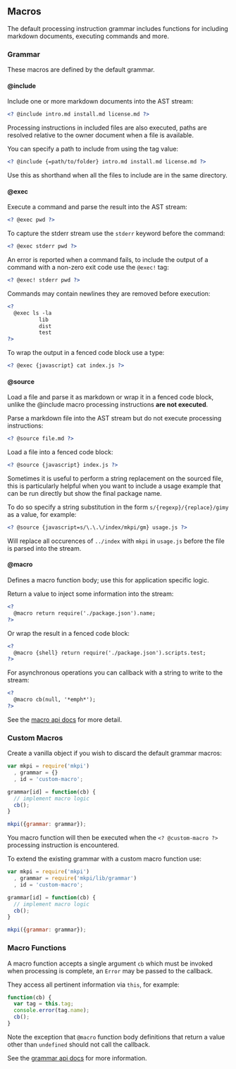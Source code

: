 ## Macros

The default processing instruction grammar includes functions for including markdown documents, executing commands and more.

### Grammar

These macros are defined by the default grammar.

#### @include

Include one or more markdown documents into the AST stream:

```xml
<? @include intro.md install.md license.md ?>
```

Processing instructions in included files are also executed, paths are resolved relative to the owner document when a file is available.

You can specify a path to include from using the tag value:

```xml
<? @include {=path/to/folder} intro.md install.md license.md ?>
```

Use this as shorthand when all the files to include are in the same directory.

#### @exec

Execute a command and parse the result into the AST stream:

```xml
<? @exec pwd ?>
```

To capture the stderr stream use the `stderr` keyword before the command:

```xml
<? @exec stderr pwd ?>
```

An error is reported when a command fails, to include the output of a command with a non-zero exit code use the `@exec!` tag:


```xml
<? @exec! stderr pwd ?>
```

Commands may contain newlines they are removed before execution:

```xml
<?
  @exec ls -la
          lib
          dist
          test
?>
```

To wrap the output in a fenced code block use a type:

```xml
<? @exec {javascript} cat index.js ?>
```

#### @source

Load a file and parse it as markdown or wrap it in a fenced code block, unlike the @include macro processing instructions **are not executed**.

Parse a markdown file into the AST stream but do not execute processing instructions:

```xml
<? @source file.md ?>
```

Load a file into a fenced code block:

```xml
<? @source {javascript} index.js ?>
```

Sometimes it is useful to perform a string replacement on the sourced file, this is particularly helpful when you want to include a usage example that can be run directly but show the final package name.

To do so specify a string substitution in the form `s/{regexp}/{replace}/gimy` as a value, for example:

```xml
<? @source {javascript=s/\.\.\/index/mkpi/gm} usage.js ?>
```

Will replace all occurences of `../index` with `mkpi` in `usage.js` before the file is parsed into the stream.

#### @macro

Defines a macro function body; use this for application specific logic.

Return a value to inject some information into the stream:

```xml
<?
  @macro return require('./package.json').name;
?>
```

Or wrap the result in a fenced code block:

```xml
<?
  @macro {shell} return require('./package.json').scripts.test;
?>
```


For asynchronous operations you can callback with a string to write to the stream:

```xml
<?
  @macro cb(null, '*emph*');
?>
```

See the [macro api docs](#macro-1) for more detail.

### Custom Macros

Create a vanilla object if you wish to discard the default grammar macros:

```javascript
var mkpi = require('mkpi')
  , grammar = {}
  , id = 'custom-macro';

grammar[id] = function(cb) {
  // implement macro logic
  cb();
}

mkpi({grammar: grammar});
```

You macro function will then be executed when the `<? @custom-macro ?>` processing instruction is encountered.

To extend the existing grammar with a custom macro function use:

```javascript
var mkpi = require('mkpi')
  , grammar = require('mkpi/lib/grammar')
  , id = 'custom-macro';

grammar[id] = function(cb) {
  // implement macro logic
  cb();
}

mkpi({grammar: grammar});
```

### Macro Functions

A macro function accepts a single argument `cb` which must be invoked when processing is complete, an `Error` may be passed to the callback. 

They access all pertinent information via `this`, for example:

```javascript
function(cb) {
  var tag = this.tag;
  console.error(tag.name);
  cb();
}
```

Note the exception that `@macro` function body definitions that return a value other than `undefined` should not call the callback.

See the [grammar api docs](#grammar-1) for more information.
